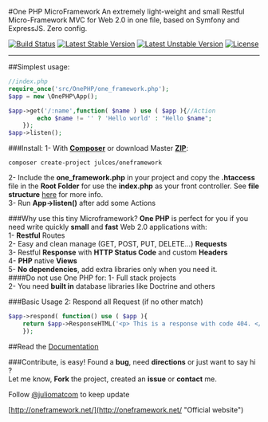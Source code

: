 #One PHP MicroFramework
An extremely light-weight and small Restful Micro-Framework MVC for Web 2.0 in one file, based on Symfony and ExpressJS. Zero config.   

[![Build Status](https://travis-ci.org/juliomatcom/one-php-microframework.svg?branch=master)](https://travis-ci.org/juliomatcom/one-php-microframework)
[![Latest Stable Version](https://poser.pugx.org/julces/oneframework/v/stable)](https://packagist.org/packages/julces/oneframework)
[![Latest Unstable Version](https://poser.pugx.org/julces/oneframework/v/unstable)](https://packagist.org/packages/julces/oneframework)
[![License](https://poser.pugx.org/julces/oneframework/license)](https://packagist.org/packages/julces/oneframework)   

---
##Simplest usage:
```php
//index.php   
require_once('src/OnePHP/one_framework.php');
$app = new \OnePHP\App();

$app->get('/:name',function( $name ) use ( $app ){//Action
        echo $name != '' ? 'Hello world' : "Hello $name";     
    });     
$app->listen();
```

###Install:
1- With [**Composer**](https://getcomposer.org/ "download Composer") or download Master [**ZIP**](https://github.com/juliomatcom/one-php-microframework/archive/master.zip "download One PHP Master version"):       
```     
composer create-project julces/oneframework
``` 
2- Include the **one_framework.php** in your project and  copy the **.htaccess** file in the **Root Folder** for use the **index.php** as your front controller. See **file structure**  [here](http://oneframework.net/docs/structure.md "File structure")  for more info.  
3- Run **App->listen()** after add some Actions

###Why use this tiny Microframework?
**One PHP** is perfect for you if you need write quickly **small** and **fast** Web 2.0 applications with:  
1- **Restful** Routes   
2- Easy and clean manage (GET, POST, PUT, DELETE...) **Requests**   
3- Restful **Response** with **HTTP Status Code** and custom **Headers**   
4- **PHP** native **Views**     
5- **No dependencies**, add extra libraries only when you need it.   
####Do not use One PHP for:
1- Full stack projects  
2- You need **built in** database libraries like Doctrine and others




###Basic Usage 2: Respond all Request (if no other match)
```php
$app->respond( function() use ( $app ){
    return $app->ResponseHTML('<p> This is a response with code 404. </p>', 404);
    });
```

##Read the [Documentation](http://oneframework.net/docs/ "See the official documentation in the One Micro Framework website")

###Contribute, is easy!
Found a **bug**, need **directions**
or just want to say hi ?        
Let me know, **Fork** the project, created an **issue** or **contact** me.

Follow [@juliomatcom](https://twitter.com/juliomatcom    "News and updates") to keep update

[http://oneframework.net/](http://oneframework.net/    "Official website")
